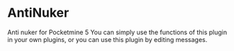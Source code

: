 # AntiNuker

Anti nuker for Pocketmine 5
You can simply use the functions of this plugin in your own plugins, or you can use this plugin by editing messages.
